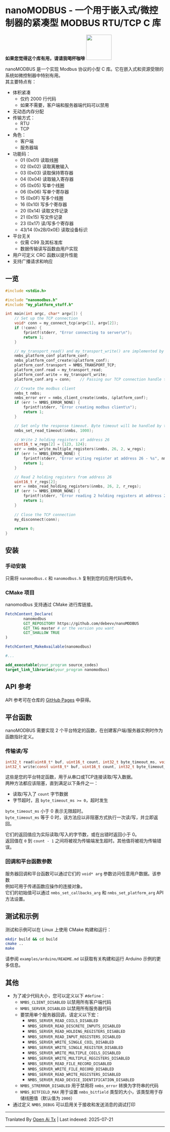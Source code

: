﻿
# nanoMODBUS - 一个用于嵌入式/微控制器的紧凑型 MODBUS RTU/TCP C 库

**如果您觉得这个库有用，请请我喝杯咖啡**
[<img src='https://storage.ko-fi.com/cdn/brandasset/logo_white_stroke.png' width='80'>](https://ko-fi.com/B0B2LK779)

nanoMODBUS 是一个实现 Modbus 协议的小型 C 库。它在嵌入式和资源受限的系统如微控制器中特别有用。  
其主要特点有：

- 体积紧凑
    - 仅约 2000 行代码
    - 如果不需要，客户端和服务器端代码可以禁用
- 无动态内存分配
- 传输方式：
    - RTU
    - TCP
- 角色：
    - 客户端
    - 服务器端
- 功能码：
    - 01 (0x01) 读取线圈
    - 02 (0x02) 读取离散输入
    - 03 (0x03) 读取保持寄存器
    - 04 (0x04) 读取输入寄存器
    - 05 (0x05) 写单个线圈
    - 06 (0x06) 写单个寄存器
    - 15 (0x0F) 写多个线圈
    - 16 (0x10) 写多个寄存器
    - 20 (0x14) 读取文件记录
    - 21 (0x15) 写文件记录
    - 23 (0x17) 读/写多个寄存器
    - 43/14 (0x2B/0x0E) 读取设备标识
- 平台无关
    - 仅需 C99 及其标准库
    - 数据传输读写函数由用户实现
- 用户可定义 CRC 函数以提升性能
- 支持广播请求和响应

## 一览



```C
#include <stdio.h>

#include "nanomodbus.h"
#include "my_platform_stuff.h"

int main(int argc, char* argv[]) {
    // Set up the TCP connection
    void* conn = my_connect_tcp(argv[1], argv[2]);
    if (!conn) {
        fprintf(stderr, "Error connecting to server\n");
        return 1;
    }

    // my_transport_read() and my_transport_write() are implemented by the user 
    nmbs_platform_conf platform_conf;
    nmbs_platform_conf_create(&platform_conf);
    platform_conf.transport = NMBS_TRANSPORT_TCP;
    platform_conf.read = my_transport_read;
    platform_conf.write = my_transport_write;
    platform_conf.arg = conn;    // Passing our TCP connection handle to the read/write functions

    // Create the modbus client
    nmbs_t nmbs;
    nmbs_error err = nmbs_client_create(&nmbs, &platform_conf);
    if (err != NMBS_ERROR_NONE) {
        fprintf(stderr, "Error creating modbus client\n");
        return 1;
    }

    // Set only the response timeout. Byte timeout will be handled by the TCP connection
    nmbs_set_read_timeout(&nmbs, 1000);

    // Write 2 holding registers at address 26
    uint16_t w_regs[2] = {123, 124};
    err = nmbs_write_multiple_registers(&nmbs, 26, 2, w_regs);
    if (err != NMBS_ERROR_NONE) {
        fprintf(stderr, "Error writing register at address 26 - %s", nmbs_strerror(err));
        return 1;
    }

    // Read 2 holding registers from address 26
    uint16_t r_regs[2];
    err = nmbs_read_holding_registers(&nmbs, 26, 2, r_regs);
    if (err != NMBS_ERROR_NONE) {
        fprintf(stderr, "Error reading 2 holding registers at address 26 - %s\n", nmbs_strerror(err));
        return 1;
    }
    
    // Close the TCP connection
    my_disconnect(conn);
    
    return 0;
}
```


## 安装

### 手动安装

只需将 `nanomodbus.c` 和 `nanomodbus.h` 复制到您的应用代码库中。

### CMake 项目

nanomodbus 支持通过 CMake 进行库链接。


```cmake
FetchContent_Declare(
        nanomodbus
        GIT_REPOSITORY https://github.com/debevv/nanoMODBUS
        GIT_TAG master # or the version you want
        GIT_SHALLOW TRUE
)

FetchContent_MakeAvailable(nanomodbus)

#...

add_executable(your_program source_codes)
target_link_libraries(your_program nanomodbus)
```


## API 参考

API 参考可在仓库的 [GitHub Pages](https://debevv.github.io/nanoMODBUS/nanomodbus_8h.html) 中获得。

## 平台函数

nanoMODBUS 需要实现 2 个平台特定的函数，在创建客户端/服务器实例时作为函数指针定义。

### 传输读/写



```C
int32_t read(uint8_t* buf, uint16_t count, int32_t byte_timeout_ms, void* arg);
int32_t write(const uint8_t* buf, uint16_t count, int32_t byte_timeout_ms, void* arg);
```


这些是您的平台特定函数，用于从串口或TCP连接读取/写入数据。  
两种方法都应该阻塞，直到满足以下条件之一：

- 读取/写入了 `count` 字节数据
- 字节超时，且 `byte_timeout_ms >= 0`，超时发生

`byte_timeout_ms` 小于 0 表示无限超时。  
`byte_timeout_ms` 等于 0 时，该方法应以非阻塞方式执行一次读/写，并立即返回。

它们的返回值应为实际读取/写入的字节数，或在出错时返回小于 0。  
返回值在 `0` 到 `count - 1` 之间将被视为传输端发生超时。其他值将被视为传输错误。

### 回调和平台函数参数

服务器回调和平台函数可以通过它们的 `void* arg` 参数访问任意用户数据。该参数  
例如可用于传递函数应操作的连接对象。  
它们的初始值可以通过 `nmbs_set_callbacks_arg` 和 `nmbs_set_platform_arg` API 方法设置。

## 测试和示例

测试和示例可以在 Linux 上使用 CMake 构建和运行：




```sh
mkdir build && cd build
cmake ..
make
```
请参阅 `examples/arduino/README.md` 以获取有关构建和运行 Arduino 示例的更多信息。

## 其他

- 为了减少代码大小，您可以定义以下 `#define`：
    - `NMBS_CLIENT_DISABLED` 以禁用所有客户端代码
    - `NMBS_SERVER_DISABLED` 以禁用所有服务器代码
    - 要禁用单个服务器回调，请定义以下宏：
        - `NMBS_SERVER_READ_COILS_DISABLED`
        - `NMBS_SERVER_READ_DISCRETE_INPUTS_DISABLED`
        - `NMBS_SERVER_READ_HOLDING_REGISTERS_DISABLED`
        - `NMBS_SERVER_READ_INPUT_REGISTERS_DISABLED`
        - `NMBS_SERVER_WRITE_SINGLE_COIL_DISABLED`
        - `NMBS_SERVER_WRITE_SINGLE_REGISTER_DISABLED`
        - `NMBS_SERVER_WRITE_MULTIPLE_COILS_DISABLED`
        - `NMBS_SERVER_WRITE_MULTIPLE_REGISTERS_DISABLED`
        - `NMBS_SERVER_READ_FILE_RECORD_DISABLED`
        - `NMBS_SERVER_WRITE_FILE_RECORD_DISABLED`
        - `NMBS_SERVER_READ_WRITE_REGISTERS_DISABLED`
        - `NMBS_SERVER_READ_DEVICE_IDENTIFICATION_DISABLED`
    - `NMBS_STRERROR_DISABLED` 用于禁用将 `nmbs_error` 转换为字符串的代码
    - `NMBS_BITFIELD_MAX` 用于设置 `nmbs_bitfield` 类型的大小，该类型用于存储线圈值（默认值为 `2000`）
- 通过定义 `NMBS_DEBUG` 可以启用关于接收和发送消息的调试打印



---

Tranlated By [Open Ai Tx](https://github.com/OpenAiTx/OpenAiTx) | Last indexed: 2025-07-21

---